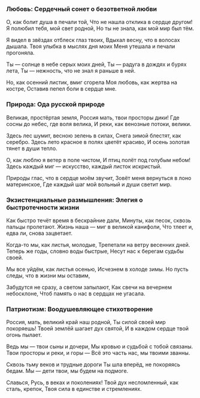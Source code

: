 ### Любовь: Сердечный сонет о безответной любви

О, как болит душа в печали той,
Что не нашла отклика в сердце другом!
Я полюбил тебя, мой свет родной,
Но ты не знала, как мой мир был тём.

Я видел в звёздах отблеск глаз твоих,
Вдыхал весну, что в волосах дышала.
Твоя улыбка в мыслях дня моих
Меня утешала и печали прогоняла.

Ты — солнце в небе серых моих дней,
Ты — радуга в дождях и бурях лета,
Ты — нежность, что не знал я раньше в ней.

Но, как осенний листик, вмиг сгорела
Моя любовь, как жертва на костре,
Оставив пепел боли в сердце мне.

### Природа: Ода русской природе

Великая, простёртая земля,
Россия мать, твои просторы дики!
Где сосны до небес, где воля велика,
И реки, как венозные потоки, велики.

Здесь лес шумит, весною зелень в силах,
Снега зимой блестят, как серебро.
Здесь лето красное в полях цветёт красиво,
И осень золотая тянет в души тепло.

О, как люблю я ветер в поле чистом,
И птиц полёт под голубым небом!
Здесь каждый миг — искусство, каждый листок искристый.

Природы глас, что в сердце моём звучит,
Зовёт меня вернуться в лоно материнское,
Где каждый шаг мой вольный и души светит мир.

### Экзистенциальные размышления: Элегия о быстротечности жизни

Как быстро течёт время в бескрайние дали,
Минуты, как песок, сквозь пальцы пролетают.
Жизнь наша — миг в великой канифоли,
Что тлеет и, едва ли, снова зацветает.

Когда-то мы, как листья, молодые,
Трепетали на ветру весенних дней.
Теперь же годы, словно воды быстрые,
Несут нас к берегам судьбы своей.

Мы все уйдём, как листья осенью,
Исчезнем в холоде зимы.
Но пусть следы, что в жизни мы оставим, 

Забудутся не сразу, а светом запылают,
Как свечи на вечернем небосклоне,
Чтоб память о нас в сердцах не угасала.

### Патриотизм: Воодушевляющее стихотворение

Россия, мать, великий край наш родной,
Ты силой своей мир покоряешь!
Твоей землёй шагает дух святой,
И в каждом сердце твой огонь пылает.

Ведь мы — твои сыны и дочери,
Мы кровью и судьбой с тобой связаны.
Твои просторы и реки, и горы —
Всё это часть нас, мы твоими званны.

Сквозь тьму веков и трудные дороги
Ты шла вперёд, не покоряясь бедам.
Мы — дети твои, мы будем на подмоге.

Славься, Русь, в веках и поколениях!
Твой дух несломленный, как сталь, крепок,
Твоя сила в единстве и стремлениях.